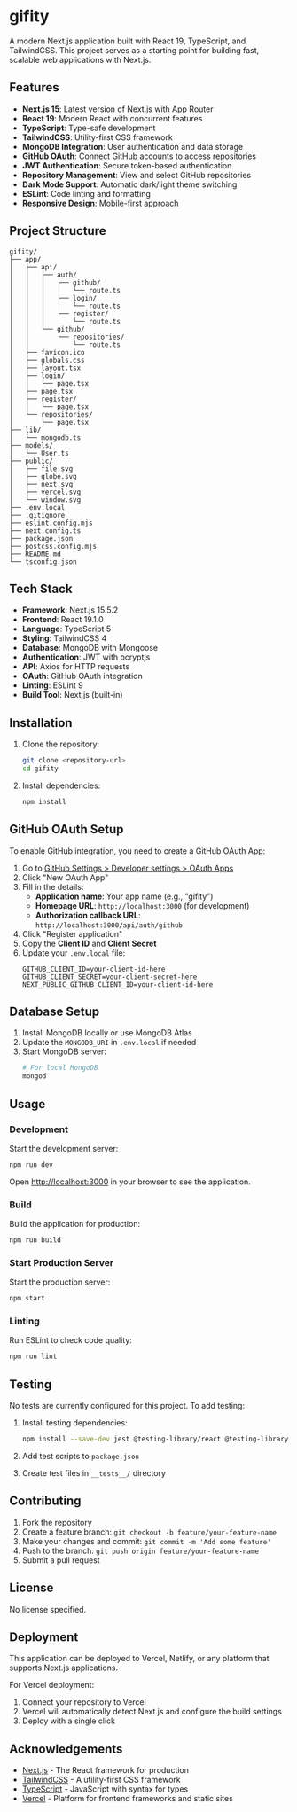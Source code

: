 # gifity

A modern Next.js application built with React 19, TypeScript, and TailwindCSS. This project serves as a starting point for building fast, scalable web applications with Next.js.

## Features

- **Next.js 15**: Latest version of Next.js with App Router
- **React 19**: Modern React with concurrent features
- **TypeScript**: Type-safe development
- **TailwindCSS**: Utility-first CSS framework
- **MongoDB Integration**: User authentication and data storage
- **GitHub OAuth**: Connect GitHub accounts to access repositories
- **JWT Authentication**: Secure token-based authentication
- **Repository Management**: View and select GitHub repositories
- **Dark Mode Support**: Automatic dark/light theme switching
- **ESLint**: Code linting and formatting
- **Responsive Design**: Mobile-first approach

## Project Structure

```
gifity/
├── app/
│   ├── api/
│   │   ├── auth/
│   │   │   ├── github/
│   │   │   │   └── route.ts
│   │   │   ├── login/
│   │   │   │   └── route.ts
│   │   │   └── register/
│   │   │       └── route.ts
│   │   └── github/
│   │       └── repositories/
│   │           └── route.ts
│   ├── favicon.ico
│   ├── globals.css
│   ├── layout.tsx
│   ├── login/
│   │   └── page.tsx
│   ├── page.tsx
│   ├── register/
│   │   └── page.tsx
│   └── repositories/
│       └── page.tsx
├── lib/
│   └── mongodb.ts
├── models/
│   └── User.ts
├── public/
│   ├── file.svg
│   ├── globe.svg
│   ├── next.svg
│   ├── vercel.svg
│   └── window.svg
├── .env.local
├── .gitignore
├── eslint.config.mjs
├── next.config.ts
├── package.json
├── postcss.config.mjs
├── README.md
└── tsconfig.json
```

## Tech Stack

- **Framework**: Next.js 15.5.2
- **Frontend**: React 19.1.0
- **Language**: TypeScript 5
- **Styling**: TailwindCSS 4
- **Database**: MongoDB with Mongoose
- **Authentication**: JWT with bcryptjs
- **API**: Axios for HTTP requests
- **OAuth**: GitHub OAuth integration
- **Linting**: ESLint 9
- **Build Tool**: Next.js (built-in)

## Installation

1. Clone the repository:

   ```bash
   git clone <repository-url>
   cd gifity
   ```

2. Install dependencies:
   ```bash
   npm install
   ```

## GitHub OAuth Setup

To enable GitHub integration, you need to create a GitHub OAuth App:

1. Go to [GitHub Settings > Developer settings > OAuth Apps](https://github.com/settings/developers)
2. Click "New OAuth App"
3. Fill in the details:
   - **Application name**: Your app name (e.g., "gifity")
   - **Homepage URL**: `http://localhost:3000` (for development)
   - **Authorization callback URL**: `http://localhost:3000/api/auth/github`
4. Click "Register application"
5. Copy the **Client ID** and **Client Secret**
6. Update your `.env.local` file:
   ```env
   GITHUB_CLIENT_ID=your-client-id-here
   GITHUB_CLIENT_SECRET=your-client-secret-here
   NEXT_PUBLIC_GITHUB_CLIENT_ID=your-client-id-here
   ```

## Database Setup

1. Install MongoDB locally or use MongoDB Atlas
2. Update the `MONGODB_URI` in `.env.local` if needed
3. Start MongoDB server:
   ```bash
   # For local MongoDB
   mongod
   ```

## Usage

### Development

Start the development server:

```bash
npm run dev
```

Open [http://localhost:3000](http://localhost:3000) in your browser to see the application.

### Build

Build the application for production:

```bash
npm run build
```

### Start Production Server

Start the production server:

```bash
npm start
```

### Linting

Run ESLint to check code quality:

```bash
npm run lint
```

## Testing

No tests are currently configured for this project. To add testing:

1. Install testing dependencies:

   ```bash
   npm install --save-dev jest @testing-library/react @testing-library/jest-dom
   ```

2. Add test scripts to `package.json`
3. Create test files in `__tests__/` directory

## Contributing

1. Fork the repository
2. Create a feature branch: `git checkout -b feature/your-feature-name`
3. Make your changes and commit: `git commit -m 'Add some feature'`
4. Push to the branch: `git push origin feature/your-feature-name`
5. Submit a pull request

## License

No license specified.

## Deployment

This application can be deployed to Vercel, Netlify, or any platform that supports Next.js applications.

For Vercel deployment:

1. Connect your repository to Vercel
2. Vercel will automatically detect Next.js and configure the build settings
3. Deploy with a single click

## Acknowledgements

- [Next.js](https://nextjs.org/) - The React framework for production
- [TailwindCSS](https://tailwindcss.com/) - A utility-first CSS framework
- [TypeScript](https://www.typescriptlang.org/) - JavaScript with syntax for types
- [Vercel](https://vercel.com/) - Platform for frontend frameworks and static sites
